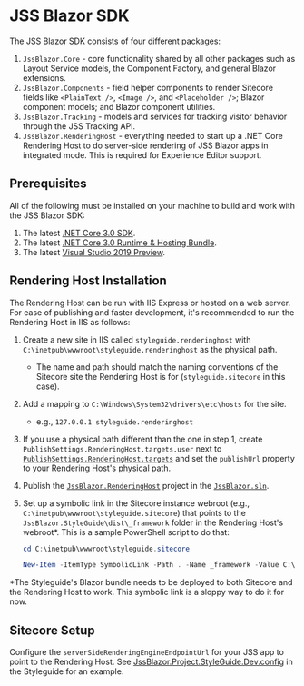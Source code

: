 # JSS Blazor SDK

The JSS Blazor SDK consists of four different packages:

1. `JssBlazor.Core` - core functionality shared by all other packages such as
   Layout Service models, the Component Factory, and general Blazor extensions.
2. `JssBlazor.Components` - field helper components to render Sitecore fields
   like `<PlainText />`, `<Image />`, and `<Placeholder />`; Blazor component
   models; and Blazor component utilities.
3. `JssBlazor.Tracking` - models and services for tracking visitor behavior
   through the JSS Tracking API.
4. `JssBlazor.RenderingHost` - everything needed to start up a .NET Core
   Rendering Host to do server-side rendering of JSS Blazor apps in integrated
   mode. This is required for Experience Editor support.

## Prerequisites

All of the following must be installed on your machine to build and work with
the JSS Blazor SDK:

1. The latest [.NET Core 3.0 SDK][1].
2. The latest [.NET Core 3.0 Runtime & Hosting Bundle][1].
3. The latest [Visual Studio 2019 Preview][2].

## Rendering Host Installation

The Rendering Host can be run with IIS Express or hosted on a web server. For
ease of publishing and faster development, it's recommended to run the
Rendering Host in IIS as follows:

1. Create a new site in IIS called `styleguide.renderinghost` with
   `C:\inetpub\wwwroot\styleguide.renderinghost` as the physical path.
   - The name and path should match the naming conventions of the Sitecore site
     the Rendering Host is for (`styleguide.sitecore` in this case).
2. Add a mapping to `C:\Windows\System32\drivers\etc\hosts` for the site.
   - e.g., `127.0.0.1 styleguide.renderinghost`
3. If you use a physical path different than the one in step 1, create
   `PublishSettings.RenderingHost.targets.user` next to [`PublishSettings.RenderingHost.targets`][3] and set the `publishUrl`
   property to your Rendering Host's physical path.
4. Publish the [`JssBlazor.RenderingHost`][4] project in the
   [`JssBlazor.sln`][5].
5. Set up a symbolic link in the Sitecore instance webroot (e.g.,
   `C:\inetpub\wwwroot\styleguide.sitecore`) that points to the
   `JssBlazor.StyleGuide\dist\_framework` folder in the Rendering Host's
   webroot*. This is a sample PowerShell script to do that:

   ```powershell
   cd C:\inetpub\wwwroot\styleguide.sitecore

   New-Item -ItemType SymbolicLink -Path . -Name _framework -Value C:\inetpub\wwwroot\styleguide.renderinghost\JssBlazor.StyleGuide\dist\_framework
   ```

*The Styleguide's Blazor bundle needs to be deployed to both Sitecore and the
Rendering Host to work. This symbolic link is a sloppy way to do it for now.

## Sitecore Setup

Configure the `serverSideRenderingEngineEndpointUrl` for your JSS app to point
to the Rendering Host. See [JssBlazor.Project.StyleGuide.Dev.config][6] in the
Styleguide for an example.

[1]: https://dotnet.microsoft.com/download/dotnet-core/3.0
[2]: https://visualstudio.microsoft.com/vs/preview/
[3]: PublishSettings.RenderingHost.targets
[4]: JssBlazor.RenderingHost/JssBlazor.RenderingHost.csproj
[5]: JssBlazor.sln
[6]: ../samples/StyleGuide/src/Project/StyleGuide/sitecore/App_Config/Environment/JssBlazor/JssBlazor.Project.StyleGuide.Dev.config
